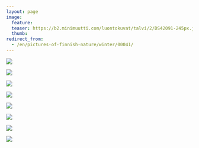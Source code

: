 ```yaml
---
layout: page
image:
  feature:
  teaser: https://b2.minimuutti.com/luontokuvat/talvi/2/DS42091-245px.jpg
  thumb:
redirect_from:
  - /en/pictures-of-finnish-nature/winter/00041/
---
```


![](https://b2.minimuutti.com/luontokuvat/talvi/2/DS42090-800px.jpg)

![](https://b2.minimuutti.com/luontokuvat/talvi/2/DS42091-800px.jpg)

![](https://b2.minimuutti.com/luontokuvat/talvi/2/DS42098-800px.jpg)

![](https://b2.minimuutti.com/luontokuvat/talvi/2/DS42100-800px.jpg)

![](https://b2.minimuutti.com/luontokuvat/talvi/2/DS42101-800px.jpg)

![](https://b2.minimuutti.com/luontokuvat/talvi/2/DS42103-800px.jpg)

![](https://b2.minimuutti.com/luontokuvat/talvi/2/DS42104-800px.jpg)

![](https://b2.minimuutti.com/luontokuvat/talvi/2/DS42106-800px.jpg)

